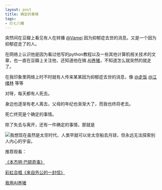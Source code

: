 ```yaml
---
layout: post
title: 确定的事情
tags:
- 烂七八糟
---
```


突然间在豆瓣上看见有人在转播 [@Vamei](https://www.douban.com/people/ztftom/) 因为抑郁症去世的消息。又是一个因为抑郁症走了的人。

在网络上认识他是因为看过他写的python教程以及一些其他计算机相关技术的文章，也一直在豆瓣上关注他，还知道他在搞 [AI养猪](https://www.douban.com/note/687052558/)，不知道怎么就突然的就走了。

在我印象里网络上时不时就有人传来某某因为抑郁症去世的消息，像 [@走饭](https://weibo.com/xiaofan116) [@江绪林](https://weibo.com/u/1880142780) 等等

对呀，每天都有人死去。

身边也逐渐有老人离去，父母的年纪也渐渐大了，而我也终将老去。

死亡终究是个确定的事情。

除了失去与离开，还有一件确定的事情，那就是

![我想现在虽然是太空时代，人类早就可以坐太空船去月球，但永远无法探索别人内心的宇宙。](https://h.xavierskip.com:42049/i/4a8671647392690d785899c82cd3f382301a0b9530e83dfecdf3f1582fab6735.jpg)





推荐观看：

[《本杰明·巴顿奇事》](https://movie.douban.com/subject/1485260/)

[彩虹合唱《来自外公的一封信》](https://www.bilibili.com/video/av44354464)

[我用AI养猪](https://www.yixi.tv/speech/724)